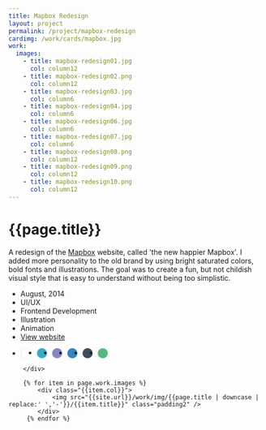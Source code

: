 ```yaml
---
title: Mapbox Redesign
layout: project
permalink: /project/mapbox-redesign
cardimg: /work/cards/mapbox.jpg
work:
  images:
    - title: mapbox-redesign01.jpg
      col: column12
    - title: mapbox-redesign02.png
      col: column12
    - title: mapbox-redesign03.jpg
      col: column6
    - title: mapbox-redesign04.jpg
      col: column6     
    - title: mapbox-redesign06.jpg
      col: column6
    - title: mapbox-redesign07.jpg
      col: column6   
    - title: mapbox-redesign08.png
      col: column12    
    - title: mapbox-redesign09.png
      col: column12       
    - title: mapbox-redesign10.png
      col: column12      
---
```


<div class="limiter margin-top8 clearfix padding2 margin-bottom4">
	<div id='intro' class='margin2r column7'>
		<h1 class="brandon">{{page.title}}</h1>
		<p class=" padding2y">
		A redesign of the <a href='http://www.mapbox.com'>Mapbox</a> website, called 'the new happier Mapbox'. I added more personality to the old brand by using bright saturated colors, bold fonts and illustrations. The goal was to create a fun, but not childish visual style that is easy to understand without being too simplistic.
		</p>
	</div>
	<div class="column3 clearfix facts">
		<ul class="facts">
			<li><i class='fa fa-fw fa-calendar'></i>August, 2014</li>
			<li><i class='fa fa-fw fa-circle'></i>UI/UX</li>
			<li><i class='fa fa-fw fa-code'></i>Frontend Development</li>
			<li><i class='fa fa-fw fa-paint-brush'></i>Illustration</li>
			<li><i class='fa fa-fw fa-bolt'></i>Animation</li>
			<li><i class='fa fa-fw fa-trophy'></i><a href='http://www.mapbox.com'>View website</a></li>
		</ul>
		<ul class="colors column12 padding2y">
				<li class="color1"></li>
				<li class="color2"></li>
				<li class="color3"></li>
				<li class="color4"></li>
				<li class="color5"></li>
				<li class="color6"></li>
			</ul>
		
		</div>
</div>

<div class="work limiter clearfix">
	
	    {% for item in page.work.images %}
		    <div class="{{item.col}}">
				<img src="{{site.url}}/work/img/{{page.title | downcase | replace:' ','-'}}/{{item.title}}" class="padding2" />
			</div>
         {% endfor %}

</div>



<style>
.post-header {
  width: 100%;
  height:550px;
  background: url(../../work/header/mapbox-redesign.jpg) center top no-repeat;
  background-color: #1f2847;
  background-size: cover;
}

div ul.colors {
	width: 100%;
	height: 20px;
	border-radius:50%; 
}

div ul.colors li {
	width: 20px;
	height: 20px;
	margin-right: 10px;
	float: left;
	border-radius: 50%;
}


.color1 {background-color: white; border: 1px solid #e4ebfa;}
.color2 {background-color: #39abc7; }
.color3 {background-color: #8586c5; }
.color4 {background-color: #3784ba; }
.color5 {background-color: #3b4c58; }
.color6 {background-color: #56b881; }


@media only screen and (max-width:640px) {
	.post-header {
		height: 300px;
	}
	.nav-roundslide {
		top: 170px;
	}
	.nav-roundslide a { margin: 0 10px;}
}
</style>

